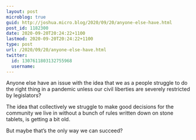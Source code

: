 ```yaml
---
layout: post
microblog: true
guid: http://joshua.micro.blog/2020/09/20/anyone-else-have.html
post_id: 1182300
date: 2020-09-20T20:24:22+1100
lastmod: 2020-09-20T20:24:22+1100
type: post
url: /2020/09/20/anyone-else-have.html
twitter:
  id: 1307611803132755968
  username: 
---
```

Anyone else have an issue with the idea that we as a people struggle to do the right thing in a pandemic unless our civil liberties are severely restricted by legislators?

The idea that collectively we struggle to make good decisions for the community we live in without a bunch of rules written down on stone tablets, is getting a bit old.

But maybe that’s the only way we can succeed?

